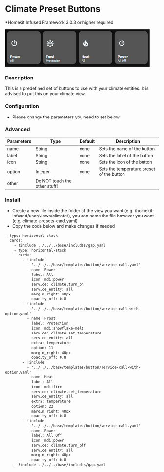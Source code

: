 # Climate Preset Buttons
*Homekit Infused Framework 3.0.3 or higher required

![Homekit Infused](../images/climate-preset-buttons.png)

### Description
This is a predefined set of buttons to use with your climate entities. It is advised to put this on your climate view.

### Configuration
- Please change the parameters you need to set below

### Advanced
| Parameters | Type | Default | Description |
|----------------------------------|-------------|----------------------------------|----------------------------------------------------------------------------------------------------------------------------------------------------------------------|
| name | String | none | Sets the name of the button |
| label | String | none | Sets the label of the button |
| icon | String | none | Sets the icon of the button |
| option | Integer | none | Sets the temperature preset of the button |
| other | Do NOT touch the other stuff! |

### Install
- Create a new file inside the folder of the view you want (e.g. /homekit-infused/user/views/climate/), you can name the file however you want (e.g. climate-presets-card.yaml)
- Copy the code below and make changes if needed

```
- type: horizontal-stack
  cards:
    - !include ../../../base/includes/gap.yaml
    - type: horizontal-stack
      cards:
        - !include
          - '../../../base/templates/button/service-call.yaml'
          - name: Power
            label: All
            icon: mdi:power
            service: climate.turn_on
            service_entity: all
            margin_right: 40px
            opacity_off: 0.8
        - !include
          - '../../../base/templates/button/service-call-with-option.yaml'
          - name: Frost
            label: Protection
            icon: mdi:snowflake-melt
            service: climate.set_temperature
            service_entity: all
            extra: temperature
            option: 11
            margin_right: 40px
            opacity_off: 0.8
        - !include
          - '../../../base/templates/button/service-call-with-option.yaml'
          - name: Heat
            label: All
            icon: mdi:fire
            service: climate.set_temperature
            service_entity: all
            extra: temperature
            option: 22
            margin_right: 40px
            opacity_off: 0.8
        - !include
          - '../../../base/templates/button/service-call.yaml'
          - name: Power
            label: All Off
            icon: mdi:power
            service: climate.turn_off
            service_entity: all
            margin_right: 40px
            opacity_off: 0.8
    - !include ../../../base/includes/gap.yaml
```

